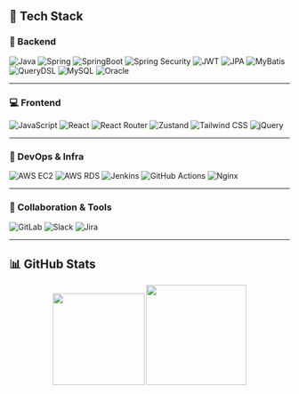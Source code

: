## 💼 Tech Stack

### 🔧 Backend  
![Java](https://img.shields.io/badge/Java-orange?style=flat-square&logo=openjdk&logoColor=white)
![Spring](https://img.shields.io/badge/Spring-6DB33F?style=flat-square&logo=spring&logoColor=white)
![SpringBoot](https://img.shields.io/badge/SpringBoot-6DB33F?style=flat-square&logo=springboot&logoColor=white)
![Spring Security](https://img.shields.io/badge/Spring%20Security-6DB33F?style=flat-square&logo=springsecurity&logoColor=white)
![JWT](https://img.shields.io/badge/JWT-000000?style=flat-square&logo=json-web-tokens&logoColor=white)
![JPA](https://img.shields.io/badge/JPA-007396?style=flat-square&logo=hibernate&logoColor=white)
![MyBatis](https://img.shields.io/badge/MyBatis-000000?style=flat-square&logo=mybatis&logoColor=white)
![QueryDSL](https://img.shields.io/badge/QueryDSL-0096D6?style=flat-square&logoColor=white)
![MySQL](https://img.shields.io/badge/MySQL-003545?style=flat-square&logo=mysql&logoColor=white)
![Oracle](https://img.shields.io/badge/Oracle-F80000?style=flat-square&logo=oracle&logoColor=white)

---

### 💻 Frontend  
![JavaScript](https://img.shields.io/badge/JavaScript-F7DF1E?style=flat-square&logo=javascript&logoColor=black)
![React](https://img.shields.io/badge/React-61DAFB?style=flat-square&logo=react&logoColor=black)
![React Router](https://img.shields.io/badge/React_Router-CA4245?style=flat-square&logo=react-router&logoColor=white)
![Zustand](https://img.shields.io/badge/Zustand-000000?style=flat-square&logo=redux&logoColor=white)
![Tailwind CSS](https://img.shields.io/badge/Tailwind_CSS-38B2AC?style=flat-square&logo=tailwind-css&logoColor=white)
![jQuery](https://img.shields.io/badge/jQuery-0769AD?style=flat-square&logo=jquery&logoColor=white)

---

### 🚀 DevOps & Infra  
![AWS EC2](https://img.shields.io/badge/AWS%20EC2-FF9900?style=flat-square&logo=amazon-ec2&logoColor=white)
![AWS RDS](https://img.shields.io/badge/AWS%20RDS-527FFF?style=flat-square&logo=amazon-rds&logoColor=white)
![Jenkins](https://img.shields.io/badge/Jenkins-D24939?style=flat-square&logo=jenkins&logoColor=white)
![GitHub Actions](https://img.shields.io/badge/GitHub%20Actions-2088FF?style=flat-square&logo=github-actions&logoColor=white)
![Nginx](https://img.shields.io/badge/Nginx-009639?style=flat-square&logo=nginx&logoColor=white)

---

### 🤝 Collaboration & Tools  
![GitLab](https://img.shields.io/badge/GitLab-FC6D26?style=flat-square&logo=gitlab&logoColor=white)
![Slack](https://img.shields.io/badge/Slack-4A154B?style=flat-square&logo=slack&logoColor=white)
![Jira](https://img.shields.io/badge/Jira-0052CC?style=flat-square&logo=jira&logoColor=white)


---

## 📊 GitHub Stats

<div align="center">
  <img height="165px" src="https://github-readme-stats.vercel.app/api?username=VvsJaemin&show_icons=true&theme=tokyonight&hide_title=false&hide_border=true"/>
  <img height="180px" src="https://github-readme-stats.vercel.app/api/top-langs/?username=VvsJaemin&layout=compact&theme=tokyonight&hide_border=true"/>
</div>
